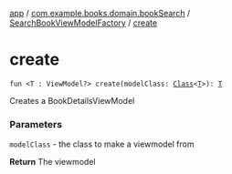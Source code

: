 [app](../../index.md) / [com.example.books.domain.bookSearch](../index.md) / [SearchBookViewModelFactory](index.md) / [create](./create.md)

# create

`fun <T : ViewModel?> create(modelClass: `[`Class`](https://developer.android.com/reference/java/lang/Class.html)`<`[`T`](create.md#T)`>): `[`T`](create.md#T)

Creates a BookDetailsViewModel

### Parameters

`modelClass` - the class to make a viewmodel from

**Return**
The viewmodel

